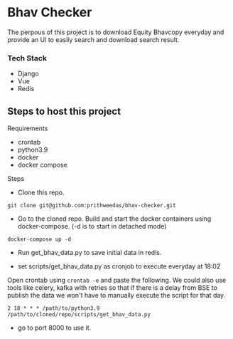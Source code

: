 # Bhav Checker

The perpous of this project is to download Equity Bhavcopy everyday and provide an UI to easily search and download search result.

### Tech Stack
  - Django
  - Vue
  - Redis

## Steps to host this project
Requirements
  - crontab
  - python3.9
  - docker
  - docker compose


Steps
  - Clone this repo.
```shell
git clone git@github.com:prithweedas/bhav-checker.git
```
 - Go to the cloned repo. Build and start the docker containers using docker-compose. (-d is to start in detached mode)

```shell
docker-compose up -d
```
  - Run get_bhav_data.py to save initial data in redis.

  - set scripts/get_bhav_data.py as cronjob to execute everyday at 18:02

Open crontab using `crontab -e` and paste the following. We could also use tools like celery, kafka with retries so that if there is a delay from BSE to publish the data we won't have to manually execute the script for that day.

```
2 18 * * * /path/to/python3.9 /path/to/cloned/repo/scripts/get_bhav_data.py
```
 - go to port 8000 to use it.


